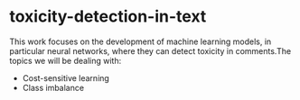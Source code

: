 # toxicity-detection-in-text
This work focuses on the development of machine learning models, in particular neural networks, where they can detect toxicity in comments.The topics we will be dealing with: 
- Cost-sensitive learning
- Class imbalance 
